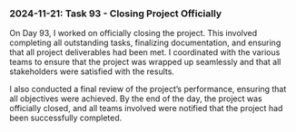 ### 2024-11-21: Task 93 - Closing Project Officially

On Day 93, I worked on officially closing the project. This involved completing all outstanding tasks, finalizing documentation, and ensuring that all project deliverables had been met. I coordinated with the various teams to ensure that the project was wrapped up seamlessly and that all stakeholders were satisfied with the results.

I also conducted a final review of the project’s performance, ensuring that all objectives were achieved. By the end of the day, the project was officially closed, and all teams involved were notified that the project had been successfully completed.